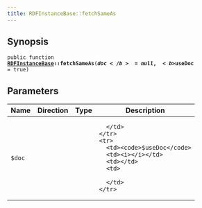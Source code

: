 ```yaml
---
title: RDFInstanceBase::fetchSameAs
---
```


## Synopsis

<code>public function <b><a href="RDFInstanceBase">RDFInstanceBase</a>::fetchSameAs</b>(<b>$doc</b> = null, <b>$useDoc</b> = true)</code>

## Parameters

<table>
  <thead>
    <tr>
      <th>Name</th>
      <th>Direction</th>
      <th>Type</th>
      <th>Description</th>
    </tr>
  </thead>
  <tbody>
    <tr>
      <td><code>$doc</code>
      <td><i></i></td>
      <td></td>
      <td>

      </td>
    </tr>
    <tr>
      <td><code>$useDoc</code>
      <td><i></i></td>
      <td></td>
      <td>

      </td>
    </tr>
  </tbody>
</table>

